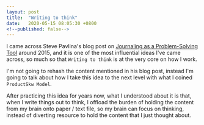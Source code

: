 ```yaml
---
layout: post
title:  "Writing to think"
date:   2020-05-15 08:05:30 +0800
<!--published: false-->
---
```


<!--I owe a lot to this idea by Steve Pavlina, his blog post about [Journaling as a Problem-Solving Tool](https://www.stevepavlina.com/blog/2004/10/journaling-as-a-problem-solving-tool/)-->

<!--I came across a Chinese translated version of Steve Pavlina's blog post on [Journaling as a Problem-Solving Tool](https://www.stevepavlina.com/blog/2004/10/journaling-as-a-problem-solving-tool/) around 2015, and it is one of the most influential ideas I've came across.-->

<!--`Writing to think` is at the very core on how I work.-->
I came across Steve Pavlina's blog post on [Journaling as a Problem-Solving Tool](https://www.stevepavlina.com/blog/2004/10/journaling-as-a-problem-solving-tool/) around 2015, and it is one of the most influential ideas I've came across, so much so that `Writing to think` is at the very core on how I work.

I'm not going to rehash the content mentioned in his blog post, instead I'm going to talk about how I take this idea to the next level with what I coined `ProductSkw Model`.

<!--The gist of his idea is that when we write things out, we can go beyond-->

After practicing this idea for years now, what I understood about it is that, when I write things out to think, I offload the burden of holding the content from my brain onto paper / text file, so my brain can focus on thinking, instead of diverting resource to hold the content that I just thought about.
